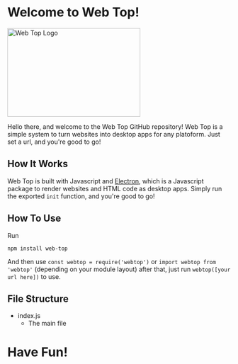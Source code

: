 # Welcome to Web Top!

<img src="/Logo.png" alt="Web Top Logo" width="300" height="200">

Hello there, and welcome to the Web Top GitHub repository! Web Top is a simple system to turn websites
into desktop apps for any platoform. Just set a url, and you're good to go!

## How It Works

Web Top is built with Javascript and [Electron](https://electronjs.org), which is a Javascript package
to render websites and HTML code as desktop apps. Simply run the exported ```init``` function, and you're good to go!

## How To Use

Run 
```
npm install web-top
```
And then use ```const webtop = require('webtop')``` or ```import webtop from 'webtop'``` (depending on your module layout)
after that, just run ```webtop([your url here])``` to use.

## File Structure
- index.js
  - The main file
 
# Have Fun!
